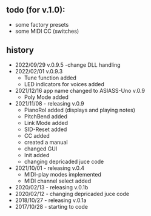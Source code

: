 todo (for v.1.0):
-----
- some factory presets
- some MIDI CC (switches)

history
-------
- 2022/09/29 v.0.9.5
  -change DLL handling
- 2022/02/01 v.0.9.3
  - Tune function added
  - LED indicators for voices added
- 2021/12/16 app name changed to ASIASS-Uno v.0.9
  - Poly Mode added
- 2021/11/08 - releasing v.0.9
  - PianoRol added (displays and playing notes)
  - PitchBend added
  - Link Mode added
  - SID-Reset added
  - CC added
  - created a manual
  - changed GUI
  - Init added
  - changing depricaded juce code
- 2021/10/01 - releasing v.0.4
  - MIDI-play modes implemented
  - MIDI channel select added
- 2020/02/13 - releasing v.0.1b
- 2020/02/12 - changing depricaded juce code
- 2018/10/27 - releasing v.0.1a
- 2017/10/28 - starting to code